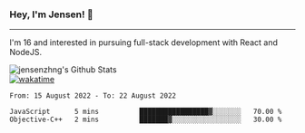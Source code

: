 ### Hey, I'm Jensen! 👋

---

I'm 16 and interested in pursuing full-stack development with React and NodeJS.

![jensenzhng's Github Stats](https://github-readme-stats.vercel.app/api?username=jensenzhng&theme=dark&show_icons=true&count_private=true)
<br />
[![wakatime](https://wakatime.com/badge/user/cbfc263d-3611-4e36-8278-8fad45fe3f62.svg)](https://wakatime.com/@cbfc263d-3611-4e36-8278-8fad45fe3f62)

<!--START_SECTION:waka-->

```text
From: 15 August 2022 - To: 22 August 2022

JavaScript      5 mins          █████████████████▓░░░░░░░   70.00 %
Objective-C++   2 mins          ███████▓░░░░░░░░░░░░░░░░░   30.00 %
```

<!--END_SECTION:waka-->
